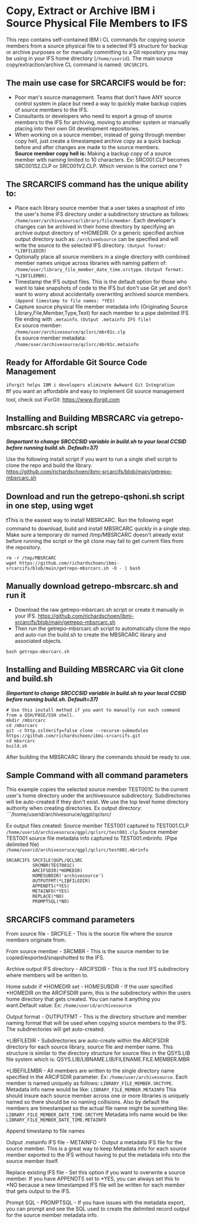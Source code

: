# Copy, Extract or Archive IBM i Source Physical File Members to IFS 
This repo contains self-contained IBM i CL commands for copying source members from a source physical file to a selected IFS structure for backup or archive purposes or for manually committing to a Git repository you may be using in your IFS home directory (```/home/userid```). The main source copy/extraction/archive CL command is named: ```SRCSRCIFS```.         

## The main use case for SRCARCIFS would be for:
- Poor man's source management. Teams that don't have ANY source control system in place but need a way to quickly make backup copies of source members to the IFS.   
- Consultants or developers who need to export a group of source members to the IFS for archiving, moving to another system or manually placing into their own Git development repositories.    
- When working on a source member, instead of going through member copy hell, just create a timestamped archive copy as a quick backup before and after changes are made to the source members.     
**Source member copy hell is:** Making a backup copy of a source member with naming limited to 10 characters. Ex: SRC001.CLP becomes SRC001S2.CLP or SRC001V2.CLP. Which version is the correct one ?   

## The SRCARCIFS command has the unique ability to:
- Place each library source member that a user takes a snaphost of into the user's home IFS directory under a subdirectory structure as follows: ```/home/user/archivesource/library/file/member```. Each developer's changes can be archived in their home directory by specifying an archive output directory of *HOMEDIR. Or a generic specified archive output directory such as: ```/archivedsource``` can be specified and will write the source to the selected IFS directory. ```(Output format: *LIBFILEDIR)```   
- Optionally place all source members in a single directory with combined member names unique across libraries with naming pattern of: ```/home/user/library_file_member_date_time.srctype```. ```(Output format: *LIBFILEMBR)```.   
- Timestamp the IFS output files. This is the default option for those who want to take snapshots of code to the IFS but don't use Git yet and don't want to worry about accidentally overwriting archived source members. ```(Append timestamp to file names: *YES)```   
- Capture source physical file member metadata info (Originating Source Library,File,Member,Type,Text) for each member to a pipe delimited IFS file ending with ```.metainfo```. ```(Output .metainfo IFS file)```    
Ex source member:     
```/home/user/archivesource/qclsrc/mbr01c.clp```     
Ex source member metadata:     
```/home/user/archivesource/qclsrc/mbr01c.metainfo```   

## Ready for Affordable Git Source Code Management  
```iForgit helps IBM i developers eliminate Awkward Git Integration```    
❗If you want an affordable and easy to implement Git source management tool, check out iForGit: https://www.iforgit.com

## Installing and Building MBSRCARC via getrepo-mbsrcarc.sh script   

***(Important to change SRCCCSID variable in build.sh to your local CCSID before running build.sh. Default=37)***

Use the following install script if you want to run a single shell script to clone the repo and build the library.  
https://github.com/richardschoen/ibmi-srcarcifs/blob/main/getrepo-mbsrcarc.sh   

## Download and run the getrepo-qshoni.sh script in one step, using wget
❗This is the easiest way to install MBSRCARC. Run the following wget command to download, build and install MBSRCARC quickly in a single step.   
Make sure a temporary dir named /tmp/MBSRCARC doesn't already exist before running the script or the git clone may fail to get current files from the repository.  
```
rm -r /tmp/MBSRCARC
wget https://github.com/richardschoen/ibmi-srcarcifs/blob/main/getrepo-mbsrcarc.sh -O - | bash
```

## Manually download getrepo-mbsrcarc.sh and run it
- Download the raw getrepo-mbsrcarc.sh script or create it manually in your IFS. https://github.com/richardschoen/ibmi-srcarcifs/blob/main/getrepo-mbsrcarc.sh     
- Then run the getrepo-mbsrcarc.sh script to automatically clone the repo and auto-run the build.sh to create the MBSRCARC library and associated objects.   
```
bash getrepo-mbsrcarc.sh
```
## Installing and Building MBSRCARC via Git clone and build.sh 

***(Important to change SRCCCSID variable in build.sh to your local CCSID before running build.sh. Default=37)***

```
# Use this install method if you want to manually run each command from a QSH/PASE/SSH shell.
mkdir /mbsrcarc
cd /mbsrcarc 
git -c http.sslVerify=false clone --recurse-submodules https://github.com/richardschoen/ibmi-srcarcifs.git
cd mbsrcarc
build.sh  
```
After building the MBSRCARC library the commands should be ready to use.
  
## Sample Command with all command parameters

This example copies the selected source member TEST001C to the current user's home directory under the archivesource subdirectory.  Subdirectories will be auto-created if they don't exist. We use the top level home directory authority when creating directories. 
Ex output directory: ```/home/userid/archivesoruce/qgpl/qclsrc/

Ex output files created: 
Source member TEST001 captured to TEST001.CLP   
```/home/userid/archivesoruce/qgpl/qclsrc/test001.clp```
Source member TEST001 source file metadata info captured to TEST001.mbrinfo. (Pipe delimited file)   
```/home/userid/archivesoruce/qgpl/qclsrc/test001.mbrinfo```

```
SRCARCIFS SRCFILE(QGPL/QCLSRC            
          SRCMBR(TEST001C)               
          ARCIFSDIR(*HOMEDIR)          
          HOMESUBDIR('archivesource')  
          OUTPUTFMT(*LIBFILEDIR)       
          APPENDTS(*YES)               
          METAINFO(*YES)               
          REPLACE(*NO)                 
          PROMPTSQL(*NO)               
```

## SRCARCIFS command parameters
From source file - SRCFILE - This is the source file where the source members originate from.  

From source member - SRCMBR - This is the source member to be copied/exported/snapshotted to the IFS.   

Archive output IFS directory - ARCIFSDIR - This is the root IFS subdirectory where members will be written to.    

Home subdir if *HOMEDIR set - HOMESUBDIR - If the user specified *HOMEDIR on the ARCIFSDIR parm, this is the subdirectory within the users home directory that gets created. You can name it anything you want.Default value:   Ex: ```/home/userid/archivesource```

Output format - OUTPUTFMT - This is the directory structure and member naming format that will be used when copying source members to the IFS. The subdirectories will get auto-created.

*LIBFILEDIR - Subdirectories are auto-create within the ARCIFSDIR directory for each source library, source file and member name. This structure is similar to the directory structure for source files in the QSYS.LIB file system which is: QSYS.LIB/LIBNAME.LIB/FILENAME.FILE.MEMBER.MBR

*LIBEFILEMBR - All members are written to the single directory name specified in the ARCIFSDIR parameter. Ex: ```/home/user/archivesource```. Each member is named uniquely as follows: ```LIBRARY_FILE_MEMBER.SRCTYPE```. Metadata info name would be like:  ```LIBRARY_FILE_MEMBER.METAINFO``` This should insure each source member across one or more libraries is uniquely named so there should be no naming collisions. Also by default the members are timestamped so the actual file name might be something like: ```LIBRARY_FILE_MEMBER_DATE_TIME.SRCTYPE``` Metadata info name would be like: ```LIBRARY_FILE_MEMBER_DATE_TIME.METAINFO```

Append timestamp to file names

Output .metainfo IFS file - METAINFO - Output a metadata IFS file for the source member. This is a great way to keep Metadata info for each source member exported to the IFS without having to put the metadata info into the source member itself.

Replace existing IFS file - Set this option if you want to overwrite a source member. If you have APPENDTS set to *YES, you can always set this to *NO because a new timestamped IFS file will be written for each member that gets output to the IFS.

Prompt SQL - PROMPTSQL - If you have issues with the metadata export, you can prompt and see the SQL used to create the delimited record output for the source member metadata info.








